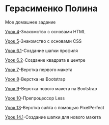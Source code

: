 # Герасименко Полина
Мое домашнее задание

[Урок 4](https://ssmulkyyy.github.io/lesson4/index.html "Html-книжка")-Знакомство с основами HTML

[Урок 5](https://ssmulkyyy.github.io/lesson5/ "Html-книжка")-Знакомство с основами CSS

[Урок 6.1](https://ssmulkyyy.github.io/lesson6/ "Шапка")-Создание шапки профиля

[Урок 6.2](https://ssmulkyyy.github.io/lesson6.1/ "Квадрат")-Создание квадрата в центре

[Урок 7](https://ssmulkyyy.github.io/lesson_7/ "Верстка первого макета")-Верстка первого макета

[Урок 8](https://ssmulkyyy.github.io/lesson8/ "Преимущества")-Верстка на Bootstrap

[Урок 9](https://ssmulkyyy.github.io/lesson9/ "Макет адаптированный под разные форматы экранов")-Верстка нового макета на Bootstrap

[Урок 10](https://ssmulkyyy.github.io/lesson10/less/main.less "Препроцессор Less")-Препроцессор Less

[Урок 13](https://ssmulkyyy.github.io/lesson13/ "Верстка нна PixelPerfect")-Верстка сайта с помощью PixelPerfect

[Урок 14.1](https://ssmulkyyy.github.io/lesson14-part1/ "Верстка нового шаблона")-Создание шапки для нового макета
